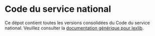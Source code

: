 # Code du service national

Ce dépot contient toutes les versions consolidées du Code du service national. Veuillez consulter la [documentation générique pour lexlib](https://github.com/lexlib/documentation/wiki).

